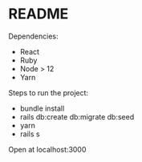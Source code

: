 # README

Dependencies:
- React
- Ruby
- Node > 12
- Yarn

Steps to run the project:

- bundle install
- rails db:create db:migrate db:seed
- yarn
- rails s

Open at localhost:3000





